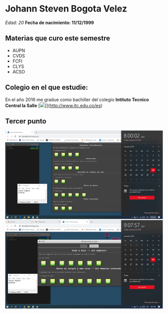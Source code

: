 # Johann Steven Bogota Velez
*Edad: 20*
**Fecha de nacimiento: 11/12/1999**
## Materias que curo este semestre
* AUPN
* CVDS
* FCFI
* CLYS
* ACSO

## Colegio en el que estudie: 

En el año 2016 me gradue como bachiller del colegio **Intituto Tecnico Central la Salle**
[![](https://repositorio.itc.edu.co/image/logo_es.png)]](http://www.itc.edu.co/es)

## Tercer punto
![Imagen 1][1]  ![Imagen 2][2]

 [1]: main.png
 [2]: remote.png